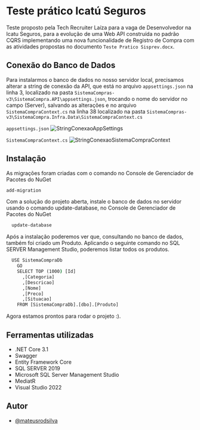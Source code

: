 # Teste prático Icatú Seguros

Teste proposto pela Tech Recruiter Laíza para a vaga de Desenvolvedor na Icatu Seguros, para a evolução de uma Web API construída no padrão CQRS implementando uma nova funcionalidade de Registro de Compra com as atividades propostas no documento `Teste Pratico Sisprev.docx`.

## Conexão do Banco de Dados
Para instalarmos o banco de dados no nosso servidor local, precisamos alterar a string de conexão da API,
que está no arquivo `appsettings.json` na linha 3, localizado na pasta `SistemaCompras-v3\SistemaCompra.API\appsettings.json`, trocando o nome do servidor no campo (Server), salvando as alterações e no arquivo `SistemaCompraContext.cs` na linha 38 localizado na pasta  `SistemaCompras-v3\SistemaCompra.Infra.Data\SistemaCompraContext.cs`

`appsettings.json`
![StringConexaoAppSettings](https://user-images.githubusercontent.com/73179530/207450594-d5586ede-572c-4f0c-8a4c-4c486b653437.png)

`SistemaCompraContext.cs`
![StringConexaoSistemaCompraContext](https://user-images.githubusercontent.com/73179530/207450749-4a6c0b76-3aec-4ea0-8847-c9c2edba9202.png)


## Instalação

As migrações foram criadas com o comando no Console de Gerenciador de Pacotes do NuGet
```cmd
add-migration
```
Com a solução do projeto aberta, instale o banco de dados no servidor usando o comando update-database, no Console de Gerenciador de Pacotes do NuGet

```cmd
  update-database
```

Após a instalação poderemos ver que, consultando no banco de dados, também foi criado um Produto. Aplicando o seguinte comando no SQL SERVER Management Studio, poderemos listar todos os produtos.
```cmd
  USE SistemaCompraDb
    GO 
    SELECT TOP (1000) [Id]
      ,[Categoria]
      ,[Descricao]
      ,[Nome]
      ,[Preco]
      ,[Situacao]
    FROM [SistemaCompraDb].[dbo].[Produto]
```

Agora estamos prontos para rodar o projeto :).
    
## Ferramentas utilizadas

- .NET Core 3.1
- Swagger
- Entity Framework Core
- SQL SERVER 2019
- Microsoft SQL Server Management Studio 
- MediatR
- Visual Studio 2022

## Autor

- [@mateusrodsilva](https://www.github.com/mateusrodsilva)
